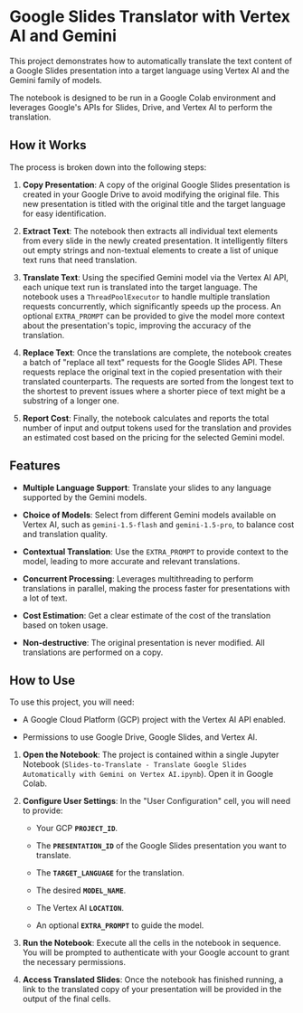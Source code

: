 # Google Slides Translator with Vertex AI and Gemini

This project demonstrates how to automatically translate the text content of a Google Slides presentation into a target language using Vertex AI and the Gemini family of models.

The notebook is designed to be run in a Google Colab environment and leverages Google's APIs for Slides, Drive, and Vertex AI to perform the translation.

## How it Works

The process is broken down into the following steps:

1. **Copy Presentation**: A copy of the original Google Slides presentation is created in your Google Drive to avoid modifying the original file. This new presentation is titled with the original title and the target language for easy identification.
    
2. **Extract Text**: The notebook then extracts all individual text elements from every slide in the newly created presentation. It intelligently filters out empty strings and non-textual elements to create a list of unique text runs that need translation.
    
3. **Translate Text**: Using the specified Gemini model via the Vertex AI API, each unique text run is translated into the target language. The notebook uses a `ThreadPoolExecutor` to handle multiple translation requests concurrently, which significantly speeds up the process. An optional `EXTRA_PROMPT` can be provided to give the model more context about the presentation's topic, improving the accuracy of the translation.
    
4. **Replace Text**: Once the translations are complete, the notebook creates a batch of "replace all text" requests for the Google Slides API. These requests replace the original text in the copied presentation with their translated counterparts. The requests are sorted from the longest text to the shortest to prevent issues where a shorter piece of text might be a substring of a longer one.
    
5. **Report Cost**: Finally, the notebook calculates and reports the total number of input and output tokens used for the translation and provides an estimated cost based on the pricing for the selected Gemini model.
    

## Features

- **Multiple Language Support**: Translate your slides to any language supported by the Gemini models.
    
- **Choice of Models**: Select from different Gemini models available on Vertex AI, such as `gemini-1.5-flash` and `gemini-1.5-pro`, to balance cost and translation quality.
    
- **Contextual Translation**: Use the `EXTRA_PROMPT` to provide context to the model, leading to more accurate and relevant translations.
    
- **Concurrent Processing**: Leverages multithreading to perform translations in parallel, making the process faster for presentations with a lot of text.
    
- **Cost Estimation**: Get a clear estimate of the cost of the translation based on token usage.
    
- **Non-destructive**: The original presentation is never modified. All translations are performed on a copy.
    

## How to Use

To use this project, you will need:

- A Google Cloud Platform (GCP) project with the Vertex AI API enabled.
    
- Permissions to use Google Drive, Google Slides, and Vertex AI.
    

1. **Open the Notebook**: The project is contained within a single Jupyter Notebook (`Slides-to-Translate - Translate Google Slides Automatically with Gemini on Vertex AI.ipynb`). Open it in Google Colab.
    
2. **Configure User Settings**: In the "User Configuration" cell, you will need to provide:
    
    - Your GCP **`PROJECT_ID`**.
        
    - The **`PRESENTATION_ID`** of the Google Slides presentation you want to translate.
        
    - The **`TARGET_LANGUAGE`** for the translation.
        
    - The desired **`MODEL_NAME`**.
        
    - The Vertex AI **`LOCATION`**.
        
    - An optional **`EXTRA_PROMPT`** to guide the model.
        
3. **Run the Notebook**: Execute all the cells in the notebook in sequence. You will be prompted to authenticate with your Google account to grant the necessary permissions.
    
4. **Access Translated Slides**: Once the notebook has finished running, a link to the translated copy of your presentation will be provided in the output of the final cells.
